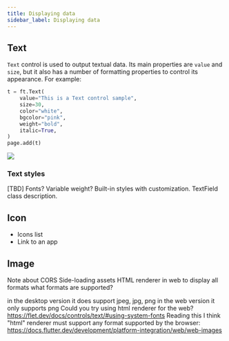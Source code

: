 ```yaml
---
title: Displaying data
sidebar_label: Displaying data
---
```


## Text

`Text` control is used to output textual data. Its main properties are `value` and `size`, but it also has a number of formatting properties to control its appearance. For example:

```python
t = ft.Text(
    value="This is a Text control sample",
    size=30,
    color="white",
    bgcolor="pink",
    weight="bold",
    italic=True,
)
page.add(t)
```
<img src="/img/docs/getting-started/displaying-data-text.png" className="screenshot-50" />

### Text styles

[TBD]
Fonts?
Variable weight?
Built-in styles with customization.
TextField class description.



## Icon

* Icons list
* Link to an app

## Image

Note about CORS
Side-loading assets
HTML renderer in web to display all formats
what formats are supported?

in the desktop version it does support jpeg, jpg, png
in the web version it only supports png 
Could you try using html renderer for the web? https://flet.dev/docs/controls/text/#using-system-fonts
Reading this I think "html" renderer must support any format supported by the browser: https://docs.flutter.dev/development/platform-integration/web/web-images
